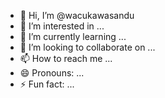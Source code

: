 - 👋 Hi, I’m @wacukawasandu
- 👀 I’m interested in ...
- 🌱 I’m currently learning ...
- 💞️ I’m looking to collaborate on ...
- 📫 How to reach me ...
- 😄 Pronouns: ...
- ⚡ Fun fact: ...

<!---
wacukawasandu/wacukawasandu is a ✨ special ✨ repository because its `README.md` (this file) appears on your GitHub profile.
You can click the Preview link to take a look at your changes.
--->
